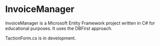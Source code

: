 # InvoiceManager
InvoiceManager is a Microsoft Entity Framework project written in C# for educational purposes. It uses the DBFirst approach.

TactionForm.cs is in development.
